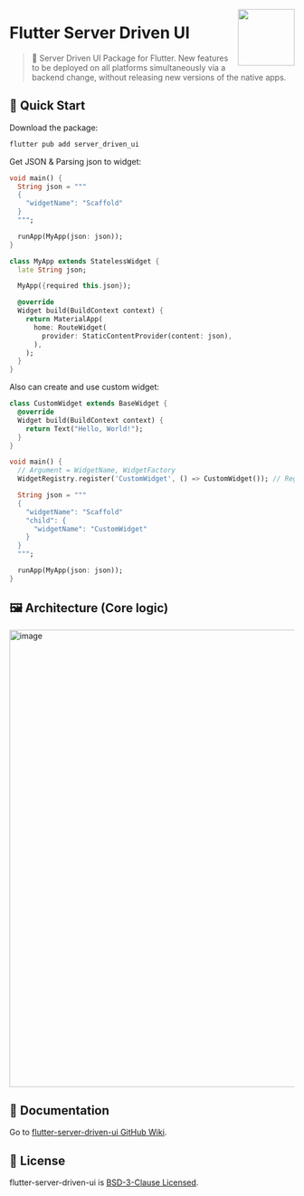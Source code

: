 <img
  src="https://avatars.githubusercontent.com/u/100199692?s=400&u=89bb3f9a03370171391fc1f06d6fa296122a62a1"
  align="right"
  width="100" />

# Flutter Server Driven UI

> 🚀 Server Driven UI Package for Flutter. New features to be deployed on all platforms simultaneously via a backend change, without releasing new versions of the native apps.

## 🚀 Quick Start

Download the package:

```sh
flutter pub add server_driven_ui
```

Get JSON & Parsing json to widget:

```dart
void main() {
  String json = """
  {
    "widgetName": "Scaffold"
  }
  """;

  runApp(MyApp(json: json));
}

class MyApp extends StatelessWidget {
  late String json;

  MyApp({required this.json});

  @override
  Widget build(BuildContext context) {
    return MaterialApp(
      home: RouteWidget(
        provider: StaticContentProvider(content: json),
      ),
    );
  }
}
```

Also can create and use custom widget:

```dart
class CustomWidget extends BaseWidget {
  @override
  Widget build(BuildContext context) {
    return Text("Hello, World!");
  }
}

void main() {
  // Argument = WidgetName, WidgetFactory
  WidgetRegistry.register('CustomWidget', () => CustomWidget()); // Registering your custom widget into server-driven-ui widget factory storage.

  String json = """
  {
    "widgetName": "Scaffold"
    "child": {
      "widgetName": "CustomWidget"
    }
  }
  """;

  runApp(MyApp(json: json));
}
```

## 🖼️ Architecture (Core logic)

<img width="808" alt="image" src="https://user-images.githubusercontent.com/25793226/209541133-4979f5c0-2aff-4651-87ca-81c9dfd17321.png">

## 📄 Documentation

Go to [flutter-server-driven-ui GitHub Wiki](https://github.com/rhea-so-lab/flutter-server-driven-ui/wiki).

## 📄 License

flutter-server-driven-ui is [BSD-3-Clause Licensed](./LICENSE).
